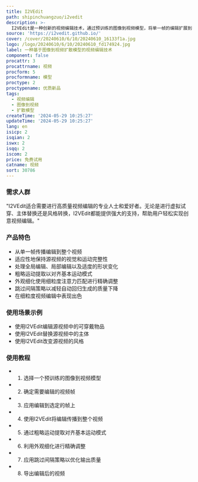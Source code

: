 ```yaml
---
title: I2VEdit
path: shipinchuangzuo/i2vedit
description: >-
  I2VEdit是一种创新的视频编辑技术，通过预训练的图像到视频模型，将单一帧的编辑扩展到整个视频。这项技术能够适应性地保持源视频的视觉和运动完整性，并有效处理全局编辑、局部编辑以及适度的形状变化，这是现有方法所不能实现的。I2VEdit的核心包括两个主要过程：粗略运动提取和外观细化，通过粗粒度注意力匹配进行精确调整。此外，还引入了跳过间隔策略，以减轻多个视频片段自动回归生成过程中的质量下降。实验结果表明，I2VEdit在细粒度视频编辑方面的优越性能，证明了其能够产生高质量、时间一致的输出。
source: 'https://i2vedit.github.io/'
cover: /cover/20240610/6/10/20240610_16133f1a.jpg
logo: /logo/20240610/6/10/20240610_fd174924.jpg
label: 一种基于图像到视频扩散模型的视频编辑技术
component: false
procattr: 3
procattrname: 视频
procform: 5
procformname: 模型
proctype: 2
proctypename: 优质新品
tags:
  - 视频编辑
  - 图像到视频
  - 扩散模型
createTime: '2024-05-29 10:25:27'
updateTime: '2024-05-29 10:25:27'
lang: en
isicp: 2
isqian: 2
iswx: 2
isqq: 2
iscom: 2
price: 免费试用
catname: 视频
sort: 30786
---
```




### 需求人群
"I2VEdit适合需要进行高质量视频编辑的专业人士和爱好者。无论是进行虚拟试穿、主体替换还是风格转换，I2VEdit都能提供强大的支持，帮助用户轻松实现创意视频编辑。"

### 产品特色
* 从单一帧传播编辑到整个视频
* 适应性地保持源视频的视觉和运动完整性
* 处理全局编辑、局部编辑以及适度的形状变化
* 粗略运动提取以对齐基本运动模式
* 外观细化使用细粒度注意力匹配进行精确调整
* 跳过间隔策略以减轻自动回归生成的质量下降
* 在细粒度视频编辑中表现出色

### 使用场景示例
* 使用I2VEdit编辑源视频中的可穿戴物品
* 使用I2VEdit替换源视频中的主体
* 使用I2VEdit改变源视频的风格

### 使用教程
* 1. 选择一个预训练的图像到视频模型
* 2. 确定需要编辑的视频帧
* 3. 应用编辑到选定的帧上
* 4. 使用I2VEdit将编辑传播到整个视频
* 5. 通过粗略运动提取对齐基本运动模式
* 6. 利用外观细化进行精确调整
* 7. 应用跳过间隔策略以优化输出质量
* 8. 导出编辑后的视频

  
